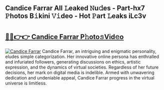 ## Candice Farrar All 𝙻eaked 𝙽u𝚍es - Part-hx7 𝙿hotos B𝚒kini 𝚅𝚒deo - Hot 𝙿art 𝙻eaks iLc3v

# <h2><a href="http://ld2yxk.urlbe.top/?page=Candice+Farrar">🔗🔗👉👉 Candice Farrar P𝚑oto𝚜Vid𝚎o</a></h2>

[![Candice Farrar](https://i.imgur.com/eBuTRDB.gif)](http://ld2yxk.urlbe.top/?page=Candice+Farrar)
Candice Farrar, an intriguing and enigmatic personality, eludes simple categorization. Her innovative online persona has enthralled and infuriated followers, generating discussions on ethics, artistic expression, and the dynamics of virtual societies. Regardless of her future decisions, her mark on digital media is indelible. Armed with unwavering dedication and undeniable appeal, Candice Farrar progress in the virtual universe is limitless.
